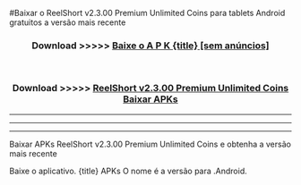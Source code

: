 #Baixar o ReelShort v2.3.00 Premium Unlimited Coins   para tablets Android gratuitos a versão mais recente


<div align="center">
<h3>Download >>>>> <a href="https://pt-web.web.app/?pt= {title}">Baixe o A P K {title} [sem anúncios]</a></h3><br>

<h3>Download >>>>> <a href="https://pt-web.web.app/?pt= {title}">ReelShort v2.3.00 Premium Unlimited Coins  Baixar APKs</a></h3>
</div>

----------------------------------------------------------

----------------------------------------------------------

----------------------------------------------------------

Baixar APKs ReelShort v2.3.00 Premium Unlimited Coins  e obtenha a versão mais recente

Baixe o aplicativo. {title} APKs O nome é a versão para .Android.


